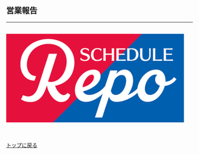 ## 営業報告
***
<br />
<img src="../imgs/logo.png" width="480px">
<br /><br /><br />

[トップに戻る](../index.md)